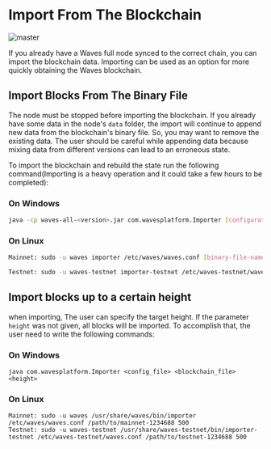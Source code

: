 # Import From The Blockchain
![master](https://img.shields.io/badge/node->%3D0.8.0-4bc51d.svg)

If you already have a Waves full node synced to the correct chain, you can import the blockchain data. Importing can be used as an option for more quickly obtaining the Waves blockchain.

## Import Blocks From The Binary File

The node must be stopped before importing the blockchain. If you already have some data in the node's `data` folder, the import will continue to append new data from the blockchain's binary file. So, you may want to remove the existing data. The user should be careful while appending data because mixing data from different versions can lead to an erroneous state.

To import the blockchain and rebuild the state run the following command\(Importing is a heavy operation and it could take a few hours to be completed\):

### On Windows

```bash
java -cp waves-all-<version>.jar com.wavesplatform.Importer [configuration-file-name] [binary-file-name]
```

### On Linux

```bash
Mainnet: sudo -u waves importer /etc/waves/waves.conf [binary-file-name]

Testnet: sudo -u waves-testnet importer-testnet /etc/waves-testnet/waves.conf [binary-file-name]
```

## Import blocks up to a certain height

when importing, The user can specify the target height. If the parameter `height` was not given, all blocks will be imported. To accomplish that, the user need to write the following commands:

### On Windows

```
java com.wavesplatform.Importer <config_file> <blockchain_file> <height>
```

### On Linux

```
Mainnet: sudo -u waves /usr/share/waves/bin/importer /etc/waves/waves.conf /path/to/mainnet-1234688 500
Testnet: sudo -u waves-testnet /usr/share/waves-testnet/bin/importer-testnet /etc/waves-testnet/waves.conf /path/to/testnet-1234688 500
```



